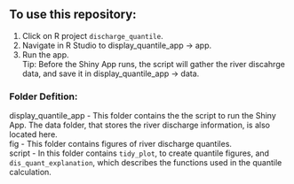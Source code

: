 ## To use this repository:  
1. Click on R project `discharge_quantile`.  
2. Navigate in R Studio to display_quantile_app -> app.   
3. Run the app.   
Tip: Before the Shiny App runs, the script will gather the river discahrge data, and save it in display_quantile_app -> data.  
  
  ### Folder Defition:  
  display_quantile_app - This folder contains the the script to run the Shiny App. The data folder, that stores the river discharge information, is also located here.  
  fig - This folder contains figures of river discharge quantiles.  
  script - In this folder contains  `tidy_plot`, to create quantile figures, and `dis_quant_explanation`, which describes the functions used in the quantile calculation. 
